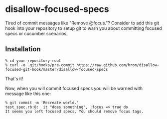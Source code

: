 disallow-focused-specs
======================

Tired of commit messages like "Remove @focus."? Consider to add this git hook
into your repository to setup git to warn you about committing focused specs or
cucumber scenarios.

Installation
------------

	% cd your-repository-root
	% curl -o .git/hooks/pre-commit https://raw.github.com/hron/disallow-focused-git-hook/master/disallow-focused-specs

That's it!

Now, when you will commit focused specs you will be warned with message like
this one:

	% git commit -m 'Recreate world.'
	test_spec.rb:8:  it "does something", :focus => true do
	It seems you left focused specs. You should remove focus tags.
